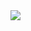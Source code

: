 <img src="https://github.com/yesnosurely/yesnosurely.github.io/raw/master/expanding-a-child-outside-of-a-container/img/preview.JPG" style="max-width:100%">
